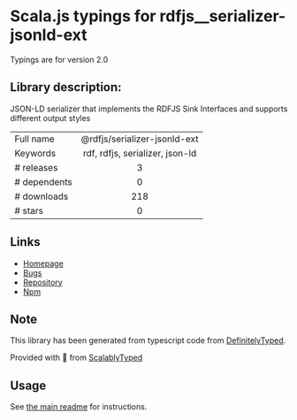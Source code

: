 
# Scala.js typings for rdfjs__serializer-jsonld-ext

Typings are for version 2.0

## Library description:
JSON-LD serializer that implements the RDFJS Sink Interfaces and supports different output styles

|                    |                 |
| ------------------ | :-------------: |
| Full name          | @rdfjs/serializer-jsonld-ext |
| Keywords           | rdf, rdfjs, serializer, json-ld |
| # releases         | 3 |
| # dependents       | 0 |
| # downloads        | 218 |
| # stars            | 0 |

## Links
- [Homepage](https://github.com/rdfjs-base/serializer-jsonld-ext)
- [Bugs](https://github.com/rdfjs-base/serializer-jsonld-ext/issues)
- [Repository](https://github.com/rdfjs-base/serializer-jsonld-ext)
- [Npm](https://www.npmjs.com/package/%40rdfjs%2Fserializer-jsonld-ext)
    


## Note
This library has been generated from typescript code from [DefinitelyTyped](https://definitelytyped.org).

Provided with :purple_heart: from [ScalablyTyped](https://github.com/oyvindberg/ScalablyTyped)

## Usage
See [the main readme](../../readme.md) for instructions.


